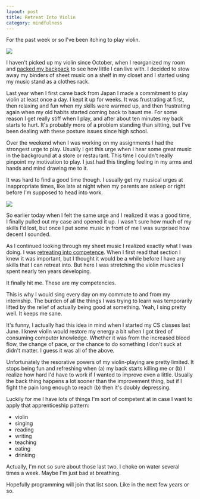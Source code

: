 ```yaml
---
layout: post
title: Retreat Into Violin
category: mindfulness
---
```


For the past week or so I've been itching to play violin.

<img class="img-responsive" src="{{ site.url }}/assets/files/violin2.jpg"/>

I haven't picked up my violin since October, when I reorganized my room and [packed my backpack](http://shelbyspees.github.io/speesblog/travel/2014/10/27/backpacking.html) to see how little I can live with. I decided to stow away my binders of sheet music on a shelf in my closet and I started using my music stand as a clothes rack.

Last year when I first came back from Japan I made a commitment to play violin at least once a day. I kept it up for weeks. It was frustrating at first, then relaxing and fun when my skills were warmed up, and then frustrating again when my old habits started coming back to haunt me. For some reason I get really stiff when I play, and after about ten minutes my back starts to hurt. It's probably more of a problem standing than sitting, but I've been dealing with these posture issues since high school.

Over the weekend when I was working on my assignments I had the strongest urge to play. Usually I get this urge when I hear some great music in the background at a store or restaurant. This time I couldn't really pinpoint my motivation to play. I just had this tingling feeling in my arms and hands and mind drawing me to it.

It was hard to find a good time though. I usually get my musical urges at inappropriate times, like late at night when my parents are asleep or right before I'm supposed to head into work.

<img class="img-responsive" src="{{ site.url }}/assets/files/violin1.jpg"/>

So earlier today when I felt the same urge and I realized it was a good time, I finally pulled out my case and opened it up. I wasn't sure how much of my skills I'd lost, but once I put some music in front of me I was surprised how decent I sounded.

As I continued looking through my sheet music I realized exactly what I was doing. I was [retreating into competence](http://chimera.labs.oreilly.com/books/1234000001813/ch02.html#retreat_into_competence). When I first read that section I knew it was important, but I thought it would be a while before I have any skills that I can retreat into. But here I was stretching the violin muscles I spent nearly ten years developing.

It finally hit me. These are my competencies.

This is why I would sing every day on my commute to and from my internship. The burden of all the things I was trying to learn was temporarily lifted by the relief of actually being good at something. Yeah, I sing pretty well. It keeps me sane.

It's funny, I actually had this idea in mind when I started my CS classes last June. I knew violin would restore my energy a bit when I got tired of consuming computer knowledge. Whether it was from the increased blood flow, the change of pace, or the chance to do something I don't suck at didn't matter. I guess it was all of the above.

Unfortunately the resorative powers of my violin-playing are pretty limited. It stops being fun and refreshing when (a) my back starts killing me or (b) I realize how hard I'd have to work if I wanted to improve even a little. Usually the back thing happens a lot sooner than the improvement thing, but if I fight the pain long enough to reach (b) then it's doubly depressing.

Luckily for me I have lots of things I'm sort of competent at in case I want to apply that apprenticeship pattern:

- violin
- singing
- reading
- writing
- teaching
- eating
- drinking

Actually, I'm not so sure about those last two. I choke on water several times a week. Maybe I'm just bad at breathing.

Hopefully programming will join that list soon. Like in the next few years or so.
